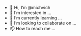 - 👋 Hi, I’m @michvich
- 👀 I’m interested in ...
- 🌱 I’m currently learning ...
- 💞️ I’m looking to collaborate on ...
- 📫 How to reach me ...

<!---
michvich/michvich is a ✨ special ✨ repository because its `README.md` (this file) appears on your GitHub profile.
You can click the Preview link to take a look at your changes.
--->
